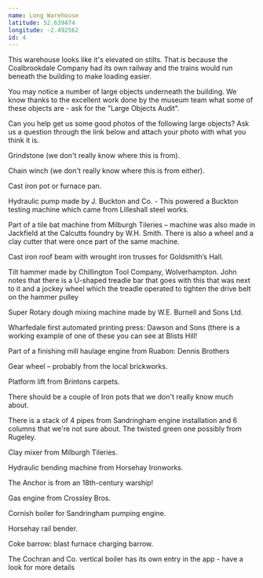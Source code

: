```yaml
---
name: Long Warehouse
latitude: 52.639474
longitude: -2.492562
id: 4
---
```


This warehouse looks like it's elevated on stilts. That is because the Coalbrookdale Company had its own railway and the trains would run beneath the building to make loading easier.

You may notice a number of large objects underneath the building. We know thanks to the excellent work done by the museum team what some of these objects are - ask for the "Large Objects Audit".

Can you help get us some good photos of the following large objects? Ask us a question through the link below and attach your photo with what you think it is.

Grindstone (we don't really know where this is from).

Chain winch (we don't really know where this is from either).

Cast iron pot or furnace pan.

Hydraulic pump made by J. Buckton and Co. - This powered a Buckton testing machine which came from Lilleshall steel works.

Part of a tile bat machine from Milburgh Tileries – machine was also made in Jackfield at the Calcutts foundry by W.H. Smith. There is also a wheel and a clay cutter that were once part of the same machine.

Cast iron roof beam with wrought iron trusses for Goldsmith’s Hall.

Tilt hammer made by Chillington Tool Company, Wolverhampton. John notes that there is a U-shaped treadle bar that goes with this that was next to it and a jockey wheel which the treadle operated to tighten the drive belt on the hammer pulley

Super Rotary dough mixing machine made by W.E. Burnell and Sons Ltd.

Wharfedale first automated printing press: Dawson and Sons (there is a working example of one of these you can see at Blists Hill!

Part of a finishing mill haulage engine from Ruabon: Dennis Brothers

Gear wheel – probably from the local brickworks.

Platform lift from Brintons carpets.

There should be a couple of Iron pots that we don't really know much about.

There is a stack of 4 pipes from Sandringham engine installation and 6 columns that we're not sure about.  The twisted green one possibly from Rugeley.

Clay mixer from Milburgh Tileries.

Hydraulic bending machine from Horsehay Ironworks.

The Anchor is from an 18th-century warship!

Gas engine from Crossley Bros.

Cornish boiler for Sandringham pumping engine.

Horsehay rail bender.

Coke barrow: blast furnace charging barrow.

The Cochran and Co. vertical boiler has its own entry in the app - have a look for more details
